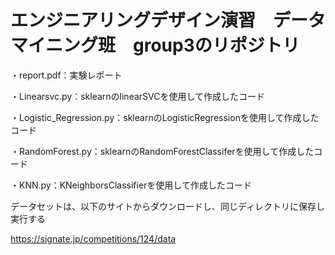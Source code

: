 # エンジニアリングデザイン演習　データマイニング班　group3のリポジトリ

・report.pdf：実験レポート

・Linearsvc.py：sklearnのlinearSVCを使用して作成したコード

・Logistic_Regression.py：sklearnのLogisticRegressionを使用して作成したコード

・RandomForest.py：sklearnのRandomForestClassiferを使用して作成したコード

・KNN.py：KNeighborsClassifierを使用して作成したコード

データセットは、以下のサイトからダウンロードし、同じディレクトリに保存し実行する

https://signate.jp/competitions/124/data
